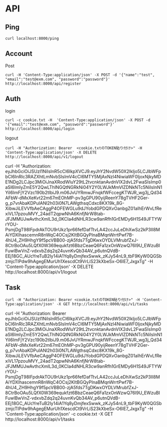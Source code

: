 # API

## Ping

```
curl localhost:8000/ping
```

## Account

Post

```
curl -H 'Content-Type:application/json' -X POST -d '{"name":"test", "email":"test@exm.com", "password":"password"}' http://localhost:8000/api/register
```

## Auth

login

```
curl -c cookie.txt -H  'Content-Type:application/json' -X POST -d '{"email":"test@exm.com", "password":"password"}' http://localhost:8000/api/login
```

logout

```
curl -H "Authorization: Bearer  <cookie.txtのTOKEN貼り付け>" -H 'Content-Type:application/json' -X DELETE http://localhost:8000/api/v1/logout
```

curl -H "Authorization: eyJhbGciOiJSUzI1NiIsInR5cCI6IkpXVCJ9.eyJhY2NvdW50X2lkIjo5LCJlbWFpbCI6InRlc3RAZXhtLmNvbSIsImV4cCI6MTY5MjAxNzI4NiwiaWF0IjoxNjkyMDE1NDg2LCJpc3MiOiJnaXRodWIuY29tL2tvcnktanAvdnVlX2dvL2FwaSIsImp0aSI6ImIyZmE5Y2QwLThlNGQtNGRkNi04Y2Y0LWJkMmVlZDNkNTc5NiIsInN1YiI6ImFjY2Vzc190b2tlbiJ9.m06JvUYRmwJFnqkfWFccegKTWJR_wg3j_Qd34AFbW-dMxXeKvt22m67mEOhMP-pv3gGPU90yijReenY78gTVHF2Ger-g_p7vrAbaKDPuIANl2h03i0N7LAWgthsqCdxc8KX19k_8G-XibwJiLEVVfbAeCAggP4OFEWGLu9dJYobdGPDQXvOanbgZ01aIhErWvLfRexiVL17pzouMVY_24adT2qpwNhA6KnfjNrW8tab-JFJMMUJwAvthcXmIL3d_0KCIa4dNHLR3cw9anRfh1GrEMDy6H1S49JFTYWrYOU-PsmjDgT98lFpdrAkTOU9rUkz1pr66fefDafTtvLA42ccJuLeDhXwSz2kP3II8MAiYDXlhascemnR8nWqC4OCsj2KItBGQyPInaBMqnWrrtPwf7B-4hU4_ZH9HhgY9f5pcVBB00-zjA5fds7TgDKwxOYDLVMrubfZxJ-8CtrBoOAu5LQfX0W369equkfzt6BbzCeaeQ6Fa1zxOnWzwQ76l9U_EWzuBIFuwlBwVnZ-vdxvbZdq2q24uvnKvQb34AV_p6utnQVdB-EEj18GC_AUcYreTuB2Iy14iA1Yq8yDmjfexSwwk_zKJy54nL9_tbF9KyW0QGSbzmjcTIPdw9hAgegEMurUh1XescdCt9VrLiS23kXbeSx-O6lE7_JxgxTg" -H 'Content-Type:application/json' -X DELETE http://localhost:8000/api/v1/logout

## Task

```
curl -H "Authorization: Bearer <cookie.txtのTOKEN貼り付け>" -H 'Content-Type:application/json' -X GET http://localhost:8000/api/v1/tasks
```

curl -H "Authorization: Bearer eyJhbGciOiJSUzI1NiIsInR5cCI6IkpXVCJ9.eyJhY2NvdW50X2lkIjo5LCJlbWFpbCI6InRlc3RAZXhtLmNvbSIsImV4cCI6MTY5MjAxNzI4NiwiaWF0IjoxNjkyMDE1NDg2LCJpc3MiOiJnaXRodWIuY29tL2tvcnktanAvdnVlX2dvL2FwaSIsImp0aSI6ImIyZmE5Y2QwLThlNGQtNGRkNi04Y2Y0LWJkMmVlZDNkNTc5NiIsInN1YiI6ImFjY2Vzc190b2tlbiJ9.m06JvUYRmwJFnqkfWFccegKTWJR_wg3j_Qd34AFbW-dMxXeKvt22m67mEOhMP-pv3gGPU90yijReenY78gTVHF2Ger-g_p7vrAbaKDPuIANl2h03i0N7LAWgthsqCdxc8KX19k_8G-XibwJiLEVVfbAeCAggP4OFEWGLu9dJYobdGPDQXvOanbgZ01aIhErWvLfRexiVL17pzouMVY_24adT2qpwNhA6KnfjNrW8tab-JFJMMUJwAvthcXmIL3d_0KCIa4dNHLR3cw9anRfh1GrEMDy6H1S49JFTYWrYOU-PsmjDgT98lFpdrAkTOU9rUkz1pr66fefDafTtvLA42ccJuLeDhXwSz2kP3II8MAiYDXlhascemnR8nWqC4OCsj2KItBGQyPInaBMqnWrrtPwf7B-4hU4_ZH9HhgY9f5pcVBB00-zjA5fds7TgDKwxOYDLVMrubfZxJ-8CtrBoOAu5LQfX0W369equkfzt6BbzCeaeQ6Fa1zxOnWzwQ76l9U_EWzuBIFuwlBwVnZ-vdxvbZdq2q24uvnKvQb34AV_p6utnQVdB-EEj18GC_AUcYreTuB2Iy14iA1Yq8yDmjfexSwwk_zKJy54nL9_tbF9KyW0QGSbzmjcTIPdw9hAgegEMurUh1XescdCt9VrLiS23kXbeSx-O6lE7_JxgxTg" -H 'Content-Type:application/json' -c cookie.txt -X GET http://localhost:8000/api/v1/tasks
